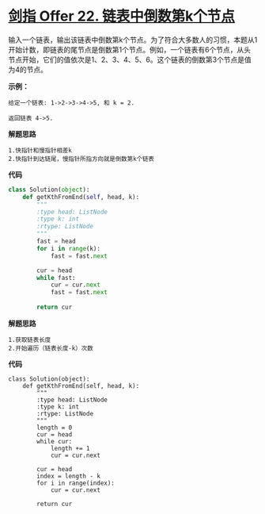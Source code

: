 
# [剑指 Offer 22. 链表中倒数第k个节点](https://leetcode-cn.com/problems/lian-biao-zhong-dao-shu-di-kge-jie-dian-lcof/)

输入一个链表，输出该链表中倒数第k个节点。为了符合大多数人的习惯，本题从1开始计数，即链表的尾节点是倒数第1个节点。例如，一个链表有6个节点，从头节点开始，它们的值依次是1、2、3、4、5、6。这个链表的倒数第3个节点是值为4的节点。

 

**示例：**

```
给定一个链表: 1->2->3->4->5, 和 k = 2.

返回链表 4->5.
```



**解题思路**

```
1.快指针和慢指针相差k
2.快指针到达链尾，慢指针所指方向就是倒数第k个链表
```

**代码**

```python
class Solution(object):
    def getKthFromEnd(self, head, k):
        """
        :type head: ListNode
        :type k: int
        :rtype: ListNode
        """
        fast = head
        for i in range(k):
            fast = fast.next

        cur = head
        while fast:
            cur = cur.next
            fast = fast.next
            
        return cur
```



**解题思路**

```
1.获取链表长度
2.开始遍历（链表长度-k）次数
```

**代码**

```
class Solution(object):
    def getKthFromEnd(self, head, k):
        """
        :type head: ListNode
        :type k: int
        :rtype: ListNode
        """
        length = 0
        cur = head
        while cur:
            length += 1
            cur = cur.next

        cur = head
        index = length - k
        for i in range(index):
            cur = cur.next

        return cur
```

